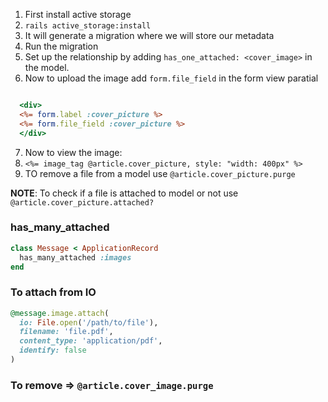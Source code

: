 1. First install active storage
2. `rails active_storage:install`
3. It will generate a migration where we will store our metadata
4. Run the migration
5. Set up the relationship by adding `has_one_attached: <cover_image>` in the model.
6. Now to upload the image add `form.file_field` in the form view paratial
```html.erb

  <div>
  <%= form.label :cover_picture %>
  <%= form.file_field :cover_picture %>
  </div>

```
7. Now to view the image:
8. `<%= image_tag @article.cover_picture, style: "width: 400px" %>`
9. TO remove a file from a model use `@article.cover_picture.purge`

**NOTE**: To check if a file is attached to model or not use `@article.cover_picture.attached?`

### has_many_attached
```rb
class Message < ApplicationRecord
  has_many_attached :images
end
```

### To attach from IO
```rb
@message.image.attach(
  io: File.open('/path/to/file'),
  filename: 'file.pdf',
  content_type: 'application/pdf',
  identify: false
)
```

### To remove => `@article.cover_image.purge`
